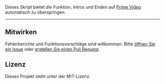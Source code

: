 Dieses Skript bietet die Funktion, Intros und Enden auf [Prime Video](https://www.amazon.co.jp/gp/video/storefront) automatisch zu überspringen.

---

## Mitwirken

Fehlerberichte und Funktionsvorschläge sind willkommen. Bitte [öffnen Sie ein Issue](https://github.com/yossy17/prime-video-auto-skipper/issues) oder [erstellen Sie einen Pull Request](https://github.com/yossy17/prime-video-auto-skipper/pulls).

## Lizenz

Dieses Projekt steht unter der MIT-Lizenz.

